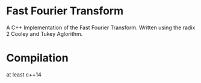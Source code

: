 # Fast Fourier Transform
A C++ Implementation of the Fast Fourier Transform. Written using the radix 2 Cooley and Tukey Aglorithm.

# Compilation 
at least c++14
